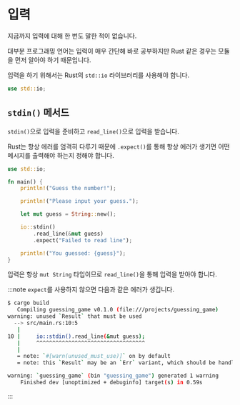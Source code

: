 # 입력

지금까지 입력에 대해 한 번도 말한 적이 없습니다.

대부분 프로그래밍 언어는 입력이 매우 간단해 바로 공부하지만 Rust 같은 경우는 모듈을 먼저 알아야 하기 때문입니다.

입력을 하기 위해서는 Rust의 `std::io` 라이브러리를 사용해야 합니다.

```rust
use std::io;
```

## `stdin()` 메서드

`stdin()`으로 입력을 준비하고 `read_line()`으로 입력을 받습니다.

Rust는 항상 에러를 엄격히 다루기 때문에 `.expect()`를 통해 항상 에러가 생기면 어떤 메시지를 출력해야 하는지 정해야 합니다.

```rust
use std::io;

fn main() {
    println!("Guess the number!");

    println!("Please input your guess.");

    let mut guess = String::new();

    io::stdin()
        .read_line(&mut guess)
        .expect("Failed to read line");

    println!("You guessed: {guess}");
}
```

입력은 항상 `mut String` 타입이므로 `read_line()`을 통해 입력을 받아야 합니다.

:::note `expect`를 사용하지 않으면 다음과 같은 에러가 생깁니다.

```sh
$ cargo build
   Compiling guessing_game v0.1.0 (file:///projects/guessing_game)
warning: unused `Result` that must be used
  --> src/main.rs:10:5
   |
10 |     io::stdin().read_line(&mut guess);
   |     ^^^^^^^^^^^^^^^^^^^^^^^^^^^^^^^^^^
   |
   = note: `#[warn(unused_must_use)]` on by default
   = note: this `Result` may be an `Err` variant, which should be handled

warning: `guessing_game` (bin "guessing_game") generated 1 warning
    Finished dev [unoptimized + debuginfo] target(s) in 0.59s
```

:::
